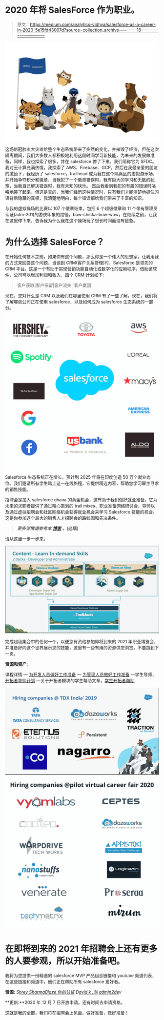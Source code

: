 # 2020 年将 SalesForce 作为职业。

> 原文：<https://medium.com/analytics-vidhya/salesforce-as-a-career-in-2020-5e15fd43007d?source=collection_archive---------18----------------------->

![](img/23125c25460e69b8d5e1e3356cf916e8.png)

这场新冠肺炎大灾难给整个生态系统带来了突然的变化，并摧毁了经济，但在这次隔离期间，我们大多数人都积极地利用这段时间学习新技能，为未来的发展做准备，同样，我也探索了很多，并在 salesforce 停了下来。我们简称它为 SFDC。我对云计算充满热情，我探索了 AWS、Firebase、GCP，然后在我最亲爱的朋友的激励下，我经历了 salesforce，trailhead 成为我在这个隔离区的虚拟游乐场，并开始争夺积分和徽章，当我犯了一个徽章错误时，我有巨大的学习和无数的犹豫，当我自己解决错误时，我有未知的快乐。 然后我看到我犯的有趣的错误时咯咯地笑了起来，但这是真的，当我们经历这种情况时，只有我们才能清楚地抓住习语背后隐藏的真相，我清楚地明白，每个错误都给我们带来了丰富的知识。

与我的虚拟操场的比赛以 107 个徽章结束，包括 6 个超级徽章和 11 个带有管理员认证(adm-201)的游侠印象的路径，bow-chicka-bow-wow，在继续之前，让我在这里停下来，告诉我为什么我在这个操场玩了很长时间而没有疲惫。

# 为什么选择 SalesForce？

在开始任何技术之前，如果你有这个问题，那么你是一个伟大的思想家，让我用我的方式来回答这个问题，当谈到 CRM(客户关系管理)时，Salesforce 是领先的 CRM 平台。这是一个有助于实现营销功能自动化或数字化的应用程序，借助该软件，公司可以增加利润和收入，四个 CRM 计划如下:

> 客户获取|客户保留|客户流失|
> 客户赢回

现在，您对什么是 CRM 以及我们在哪里使用 CRM 有了一些了解。现在，我们将了解哪些公司正在使用 salesforce，以及如何成为 salesforce 生态系统的一部分。

![](img/36cfc645f387172f3a77e80be41327e6.png)

Salesforce 生态系统正在增长，预计到 2025 年将在印度创造 50 万个就业岗位。我们邀请所有学生踏上这一在线旅程，它提供精选内容，帮助您学习雇主寻求的销售技能。

招聘会是加入 salesforce ohana 的黄金机会，这有助于我们做好就业准备。它为未来的求职者提供了通过精心策划的 trail mixes、职业准备网络研讨会、导师以及通过虚拟招聘会和社区网络机会获得就业机会来学习 Salesforce 技能的机会。这是你参加这个最大的销售人才招聘会的路线图和先决条件。

> ***更多详情请参考本*** [***博客***](/trailhead/career-seekers-start-your-prep-for-the-trailblazer-connect-career-fair-782ed77f7780) ***。*(必填)**

请从这里一步一步来，

![](img/a3cf906d743fbe73637af6bdf55f6644.png)

完成超级集合中的任何一个，以便您有资格参加即将到来的 2021 年职业博览会，并准备好向这个世界展示您的技能，这里有一些有用的资源供您浏览，不要跳到下一页。

**资源和资产:**

课程详情
— [为开发人员做好工作准备](https://trailblazercommunity.force.com/help/s/article/job-ready-developer-edition)
— [为管理人员做好工作准备](https://trailblazercommunity.force.com/help/s/article/job-ready-admin-edition)
—学生导师，[开拓者导师计划](https://trailhead.salesforce.com/trailblazerconnect/mentorship)
—关于开拓者模块的学生帮助文章，[学生开拓者帮助](https://trailblazercommunity.force.com/help/s/article/Student-Trailhead-Help)

![](img/c998eebc521943e570fae868fbb5a903.png)![](img/1e734d42923b33b9c79e951ae698c32f.png)

# 在即将到来的 2021 年招聘会上还有更多的人要参观，所以开始准备吧。

我将为您提供一份精选的 salesforce MVP 产品组合链接和 youtube 频道列表，在这些链接和频道中，他们正在帮助所有 salesforce 爱好者。

**资源:** *S*[*hrey Sharma*](https://shreysharma.com)[*Blaze 你的认证*](http://blazeyourcertification.com/) *D*[*avid k .刘*](https://www.youtube.com/channel/UCE0ksmKZh8kp5ZSJmWKy_hw) *[*admin2de*](https://admin2dev.com/apex-starter/index.html)*v** 

**更新:**2020 年 12 月 7 日开放申请。还有时间去申请资格。

这就是我的全部，我们将在招聘会上见面，做好准备，做好准备！